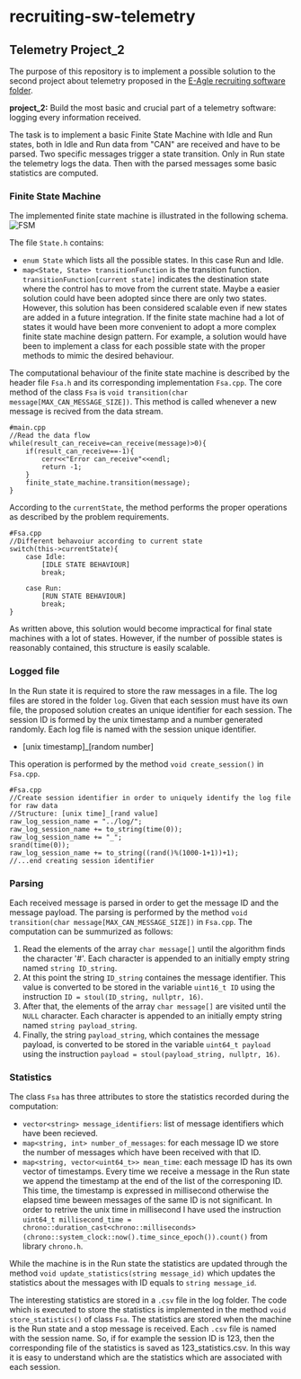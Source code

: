# recruiting-sw-telemetry
## Telemetry Project_2
The purpose of this repository is to implement a possible solution to the second project about telemetry proposed in the [E-Agle recruiting software folder](https://github.com/eagletrt/recruiting-sw.git).

**project_2:** Build the most basic and crucial part of a telemetry software: logging every information received.

The task is to implement a basic Finite State Machine with Idle and Run states, both in Idle and Run data from "CAN" are received and have to be parsed. Two specific messages trigger a state transition. Only in Run state the telemetry logs the data. Then with the parsed messages some basic statistics are computed.

### Finite State Machine
The implemented finite state machine is illustrated in the following schema.
![FSM](https://user-images.githubusercontent.com/57845191/193401858-47b50ea7-75ee-48c4-8486-ee21afd82d3a.png)

The file `State.h` contains:
- `enum State` which lists all the possible states. In this case Run and Idle.
- `map<State, State> transitionFunction` is the transition function. `transitionFunction[current state]` indicates the destination state where the control has to move from the current state. Maybe a easier solution could have been adopted since there are only two states. However, this solution has been considered scalable even if new states are added in a future integration. If the finite state machine had a lot of states it would have been more convenient to adopt a more complex finite state machine design pattern. For example, a solution would have been to implement a class for each possible state with the proper methods to mimic the desired behaviour.

The computational behaviour of the finite state machine is described by the header file `Fsa.h` and its corresponding implementation `Fsa.cpp`. The core method of the class `Fsa` is `void transition(char message[MAX_CAN_MESSAGE_SIZE])`. This method is called whenever a new message is recived from the data stream.

```
#main.cpp
//Read the data flow
while(result_can_receive=can_receive(message)>0){
    if(result_can_receive==-1){
        cerr<<"Error can_receive"<<endl;
        return -1;
    }
    finite_state_machine.transition(message);
}
```

According to the `currentState`, the method performs the proper operations as described by the problem requirements.

```
#Fsa.cpp
//Different behavoiur according to current state
switch(this->currentState){
    case Idle:
        [IDLE STATE BEHAVIOUR]
        break;

    case Run:
        [RUN STATE BEHAVIOUR]
        break;
}
```

As written above, this solution would become impractical for final state machines with a lot of states. However, if the number of possible states is reasonably contained, this structure is easily scalable.

### Logged file
In the Run state it is required to store the raw messages in a file. The log files are stored in the folder `log`. Given that each session must have its own file, the proposed solution creates an unique identifier for each session. The session ID is formed by the unix timestamp and a number generated randomly. Each log file is named with the session unique identifier.
- [unix timestamp]_[random number]

This operation is performed by the method `void create_session()` in `Fsa.cpp`.

```
#Fsa.cpp
//Create session identifier in order to uniquely identify the log file for raw data
//Structure: [unix time]_[rand value]
raw_log_session_name = "../log/";
raw_log_session_name += to_string(time(0));
raw_log_session_name += "_";
srand(time(0));
raw_log_session_name += to_string((rand()%(1000-1+1))+1);
//...end creating session identifier
```

### Parsing
Each received message is parsed in order to get the message ID and the message payload. The parsing is performed by the method `void transition(char message[MAX_CAN_MESSAGE_SIZE])` in `Fsa.cpp`. The computation can be summurized as follows:
1. Read the elements of the array `char message[]` until the algorithm finds the character '#'. Each character is appended to an initially empty string named `string ID_string`. 
2. At this point the string `ID_string` containes the message identifier. This value is converted to be stored in the variable `uint16_t ID` using the instruction `ID = stoul(ID_string, nullptr, 16)`.
3. After that, the elements of the array `char message[]` are visited until the `NULL` character. Each character is appended to an initially empty string named `string payload_string`.
4. Finally, the string `payload_string`, which containes the message payload, is converted to be stored in the variable `uint64_t payload` using the instruction `payload = stoul(payload_string, nullptr, 16)`.

### Statistics
The class `Fsa` has three attributes to store the statistics recorded during the computation:
- `vector<string> message_identifiers`: list of message identifiers which have been recieved.
- `map<string, int> number_of_messages`: for each message ID we store the number of messages which have been received with that ID.
- `map<string, vector<uint64_t>> mean_time`: each message ID has its own vector of timestamps. Every time we receive a message in the Run state we append the timestamp at the end of the list of the corresponing ID. This time, the timestamp is expressed in millisecond otherwise the elapsed time beween messages of the same ID is not significant. In order to retrive the unix time in millisecond I have used the instruction `uint64_t millisecond_time = chrono::duration_cast<chrono::milliseconds>(chrono::system_clock::now().time_since_epoch()).count()` from library `chrono.h`.

While the machine is in the Run state the statistics are updated through the method `void update_statistics(string message_id)` which updates the statistics about the messages with ID equals to `string message_id`.

The interesting statistics are stored in a `.csv` file in the log folder. The code which is executed to store the statistics is implemented in the method `void store_statistics()` of class `Fsa`. The statistics are stored when the machine is the Run state and a stop message is received. Each `.csv` file is named with the session name. So, if for example the session ID is 123, then the corresponding file of the statistics is saved as 123_statistics.csv. In this way it is easy to understand which are the statistics which are associated with each session.
